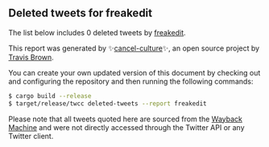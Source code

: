 ## Deleted tweets for freakedit

The list below includes 0 deleted tweets by
[freakedit](https://twitter.com/freakedit).



This report was generated by ✨[cancel-culture](https://github.com/travisbrown/cancel-culture)✨,
an open source project by [Travis Brown](https://twitter.com/travisbrown).

You can create your own updated version of this document by checking out and configuring the
repository and then running the following commands:

```bash
$ cargo build --release
$ target/release/twcc deleted-tweets --report freakedit
```

Please note that all tweets quoted here are sourced from the
[Wayback Machine](https://web.archive.org) and were not directly accessed through the Twitter API or
any Twitter client.

